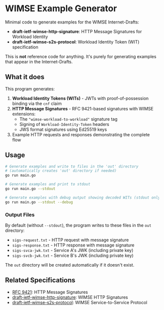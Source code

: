 # WIMSE Example Generator

Minimal code to generate examples for the WIMSE Internet-Drafts:

- **draft-ietf-wimse-http-signature**: HTTP Message Signatures for Workload Identity
- **draft-ietf-wimse-s2s-protocol**: Workload Identity Token (WIT) specification

This is **not** reference code for anything. It's purely for generating examples that appear in the Internet-Drafts.

## What it does

This program generates:
1. **Workload Identity Tokens (WITs)** - JWTs with proof-of-possession binding via the `cnf` claim
2. **HTTP Message Signatures** - RFC 9421-based signatures with WIMSE extensions:
   - The `"wimse-workload-to-workload"` signature tag
   - Signing of `Workload-Identity-Token` headers
   - JWS format signatures using Ed25519 keys
3. Example HTTP requests and responses demonstrating the complete flow

## Usage

```bash
# Generate examples and write to files in the 'out' directory
# (automatically creates 'out' directory if needed)
go run main.go

# Generate examples and print to stdout
go run main.go --stdout

# Generate examples with debug output showing decoded WITs (stdout only)
go run main.go --stdout --debug
```

### Output Files

By default (without `--stdout`), the program writes to these files in the `out` directory:
- `sigs-request.txt` - HTTP request with message signature
- `sigs-response.txt` - HTTP response with message signature  
- `sigs-svca-jwk.txt` - Service A's JWK (including private key)
- `sigs-svcb-jwk.txt` - Service B's JWK (including private key)

The `out` directory will be created automatically if it doesn't exist.

## Related Specifications

- [RFC 9421](https://www.rfc-editor.org/rfc/rfc9421): HTTP Message Signatures
- [draft-ietf-wimse-http-signature](https://github.com/ietf-wg-wimse/draft-ietf-wimse-s2s-protocol): WIMSE HTTP Signatures
- [draft-ietf-wimse-s2s-protocol](https://github.com/ietf-wg-wimse/draft-ietf-wimse-s2s-protocol): WIMSE Service-to-Service Protocol